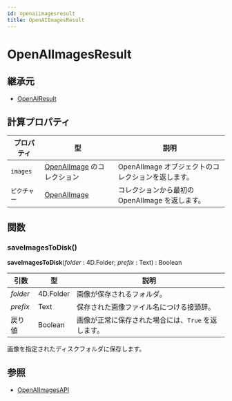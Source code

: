 ```yaml
---
id: openaiimagesresult
title: OpenAIImagesResult
---
```


# OpenAIImagesResult

## 継承元

- [OpenAIResult](OpenAIResult.md)

## 計算プロパティ

| プロパティ    | 型                                     | 説明                              |
| -------- | ------------------------------------- | ------------------------------- |
| `images` | [OpenAIImage](OpenAIImage.md) のコレクション | OpenAIImage オブジェクトのコレクションを返します。 |
| `ピクチャー`  | [OpenAIImage](OpenAIImage.md)         | コレクションから最初のOpenAIImage を返します。   |

## 関数

### saveImagesToDisk()

**saveImagesToDisk**(*folder* : 4D.Folder; *prefix* : Text) : Boolean

| 引数       | 型                         | 説明                            |
| -------- | ------------------------- | ----------------------------- |
| *folder* | 4D.Folder | 画像が保存されるフォルダ。                 |
| *prefix* | Text                      | 保存された画像ファイル名につける接頭辞。          |
| 戻り値      | Boolean                   | 画像が正常に保存された場合には、`True` を返します。 |

画像を指定されたディスクフォルダに保存します。

## 参照

- [OpenAIImagesAPI](OpenAIImagesAPI.md)
